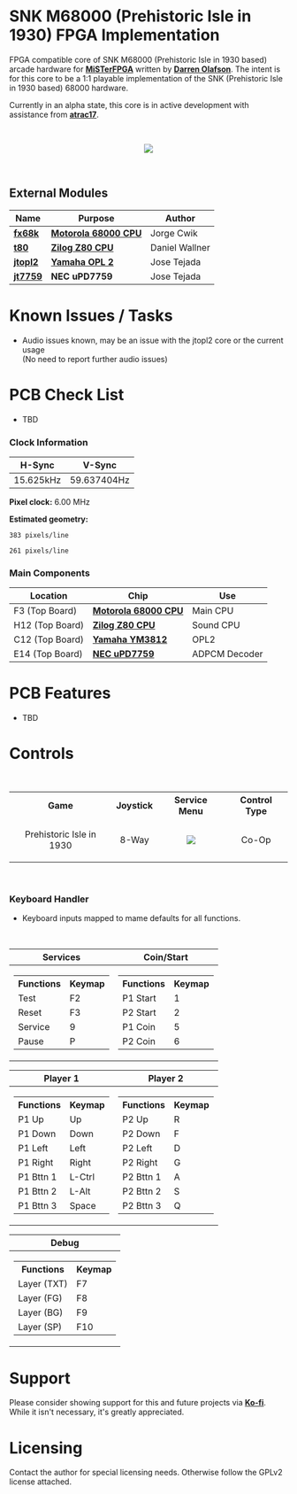 

# SNK M68000 (Prehistoric Isle in 1930) FPGA Implementation

FPGA compatible core of SNK M68000 (Prehistoric Isle in 1930 based) arcade hardware for [**MiSTerFPGA**](https://github.com/MiSTer-devel/Main_MiSTer/wiki) written by [**Darren Olafson**](https://twitter.com/Darren__O). The intent is for this core to be a 1:1 playable implementation of the SNK (Prehistoric Isle in 1930 based) 68000 hardware. 

Currently in an alpha state, this core is in active development with assistance from [**atrac17**](https://github.com/atrac17).

<br>
<p align="center">
<img width="" height="" src="https://user-images.githubusercontent.com/32810066/184925944-f5d7b8f2-e589-41d0-adb8-959bc693aae5.png">
</p>
<br>

## External Modules

|Name| Purpose | Author |
|----|---------|--------|
| [**fx68k**](https://github.com/ijor/fx68k)      | [**Motorola 68000 CPU**](https://en.wikipedia.org/wiki/Motorola_68000) | Jorge Cwik     |
| [**t80**](https://opencores.org/projects/t80)   | [**Zilog Z80 CPU**](https://en.wikipedia.org/wiki/Zilog_Z80)           | Daniel Wallner |
| [**jtopl2**](https://github.com/jotego/jtopl)   | [**Yamaha OPL 2**](https://en.wikipedia.org/wiki/Yamaha_OPL#OPL2)      | Jose Tejada    |
| [**jt7759**](https://github.com/jotego/jt7759)  | **NEC uPD7759**                                                        | Jose Tejada    |

# Known Issues / Tasks

- Audio issues known, may be an issue with the jtopl2 core or the current usage<br>(No need to report further audio issues)  

# PCB Check List

- TBD

### Clock Information

H-Sync      | V-Sync      |
------------|-------------|
15.625kHz   | 59.637404Hz |

**Pixel clock:** 6.00 MHz

**Estimated geometry:**

    383 pixels/line
  
    261 pixels/line

### Main Components

Location | Chip | Use |
---------|------|-----|
F3  (Top Board) | [**Motorola 68000 CPU**](https://en.wikipedia.org/wiki/Motorola_68000)   | Main CPU      |
H12 (Top Board) | [**Zilog Z80 CPU**](https://en.wikipedia.org/wiki/Zilog_Z80)             | Sound CPU     |
C12 (Top Board) | [**Yamaha YM3812**](https://en.wikipedia.org/wiki/Yamaha_OPL#OPL2)       | OPL2          |
E14 (Top Board) | [**NEC uPD7759**](https://github.com/jotego/jt7759)                      | ADPCM Decoder |

# PCB Features

- TBD

# Controls

<br>

<table><tr><th>Game</th><th>Joystick</th><th>Service Menu</th><th>Control Type</th></tr><tr><td><p align="center">Prehistoric Isle in 1930</p></td><td><p align="center">8-Way</p></td><td><p align="center"><img src="https://user-images.githubusercontent.com/32810066/184927270-92710d25-e63e-4cd9-b4a7-a7713e4532a2.png"></td><td><p align="center">Co-Op</td> </table>

<br>

### Keyboard Handler

- Keyboard inputs mapped to mame defaults for all functions.

<br>

|Services|Coin/Start|
|--|--|
|<table> <tr><th>Functions</th><th>Keymap</th></tr><tr><td>Test</td><td>F2</td></tr><tr><td>Reset</td><td>F3</td></tr><tr><td>Service</td><td>9</td></tr><tr><td>Pause</td><td>P</td></tr> </table> | <table><tr><th>Functions</th><th>Keymap</th><tr><tr><td>P1 Start</td><td>1</td></tr><tr><td>P2 Start</td><td>2</td></tr><tr><td>P1 Coin</td><td>5</td></tr><tr><td>P2 Coin</td><td>6</td></tr> </table>|

|Player 1|Player 2|
|--|--|
|<table> <tr><th>Functions</th><th>Keymap</th></tr><tr><td>P1 Up</td><td>Up</td></tr><tr><td>P1 Down</td><td>Down</td></tr><tr><td>P1 Left</td><td>Left</td></tr><tr><td>P1 Right</td><td>Right</td></tr><tr><td>P1 Bttn 1</td><td>L-Ctrl</td></tr><tr><td>P1 Bttn 2</td><td>L-Alt</td></tr><tr><td>P1 Bttn 3</td><td>Space</td></tr> </table> | <table> <tr><th>Functions</th><th>Keymap</th></tr><tr><td>P2 Up</td><td>R</td></tr><tr><td>P2 Down</td><td>F</td></tr><tr><td>P2 Left</td><td>D</td></tr><tr><td>P2 Right</td><td>G</td></tr><tr><td>P2 Bttn 1</td><td>A</td></tr><tr><td>P2 Bttn 2</td><td>S</td></tr><tr><td>P2 Bttn 3</td><td>Q</td></tr> </table>|

|Debug|
|--|
|<table> <tr><th>Functions</th><th>Keymap</th></tr><tr><td>Layer (TXT)</td><td>F7</td><tr><td>Layer (FG)</td><td>F8</td></tr><tr><td>Layer (BG)</td><td>F9</td><tr><td>Layer (SP)</td><td>F10</td></tr> </table>|

# Support

Please consider showing support for this and future projects via [**Ko-fi**](https://ko-fi.com/darreno). While it isn't necessary, it's greatly appreciated.

# Licensing

Contact the author for special licensing needs. Otherwise follow the GPLv2 license attached.
